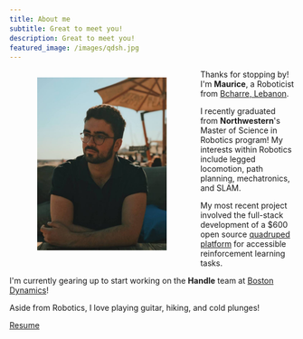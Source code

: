```yaml
---
title: About me
subtitle: Great to meet you!
description: Great to meet you!
featured_image: /images/qdsh.jpg
---
```

<figure style= "text-align: center; float: left; width: 65%; margin-right: 2%; margin-left: 0%; font-style: italic">
    <img src="/images/me.jpg" style="width: 70%;" class="img-fluid rounded">
  </figure>

Thanks for stopping by! I'm **Maurice**, a Roboticist from [Bcharre, Lebanon](https://en.wikipedia.org/wiki/Bsharri). 

I recently graduated from **Northwestern**'s Master of Science in Robotics program! My interests within Robotics include legged locomotion, path planning, mechatronics, and SLAM.


My most recent project involved the full-stack development of a $600 open source [quadruped platform](https://moribots.github.io/project/spot-mini-mini) for accessible reinforcement learning tasks.


I'm currently gearing up to start working on the **Handle** team at [Boston Dynamics](https://www.bostondynamics.com/handle)!

Aside from Robotics, I love playing guitar, hiking, and cold plunges! 

<a href="https://moribots.github.io/images/MR.pdf" class="button button--large" download="MR.pdf">Resume</a>